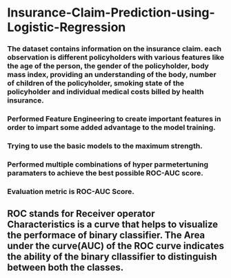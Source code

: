 # Insurance-Claim-Prediction-using-Logistic-Regression
### The dataset contains information on the insurance claim. each observation is different policyholders with various features like the age of the person, the gender of the policyholder, body mass index, providing an understanding of the body, number of children of the policyholder, smoking state of the policyholder and individual medical costs billed by health insurance.
### Performed Feature Engineering to create important features in order to impart some added advantage to the model training.
### Trying to use the basic models to the maximum strength.
### Performed multiple combinations of hyper parmetertuning paramaters to achieve the best possible ROC-AUC score.
### Evaluation metric is ROC-AUC Score.
## ROC stands for **Receiver operator Characteristics**  is a curve that helps to visualize the performace of binary classifier. The **Area under the curve(AUC)** of the ROC curve indicates the ability of the binary cllassifier to distinguish between both the classes.

